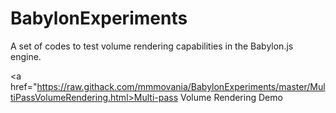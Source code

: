# BabylonExperiments
A set of codes to test volume rendering capabilities in the Babylon.js engine.

<a href="https://raw.githack.com/mmmovania/BabylonExperiments/master/MultiPassVolumeRendering.html>Multi-pass Volume Rendering Demo</a>
